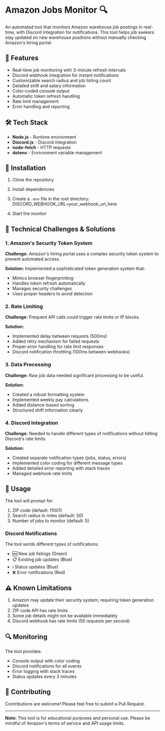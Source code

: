 # Amazon Jobs Monitor 🔍

An automated tool that monitors Amazon warehouse job postings in real-time, with Discord integration for notifications. This tool helps job seekers stay updated on new warehouse positions without manually checking Amazon's hiring portal.

## 🌟 Features

- Real-time job monitoring with 3-minute refresh intervals
- Discord webhook integration for instant notifications
- Customizable search radius and job listing count
- Detailed shift and salary information
- Color-coded console output
- Automatic token refresh handling
- Rate limit management
- Error handling and reporting

## 🛠️ Tech Stack

- **Node.js** - Runtime environment
- **Discord.js** - Discord integration
- **node-fetch** - HTTP requests
- **dotenv** - Environment variable management

## 🚀 Installation

1. Clone the repository
2. Install dependencies
3. Create a `.env` file in the root directory: DISCORD_WEBHOOK_URL=your_webhook_url_here

4. Start the monitor


## 🔧 Technical Challenges & Solutions

### 1. Amazon's Security Token System
**Challenge:** Amazon's hiring portal uses a complex security token system to prevent automated access.

**Solution:** Implemented a sophisticated token generation system that:
- Mimics browser fingerprinting
- Handles token refresh automatically
- Manages security challenges
- Uses proper headers to avoid detection

### 2. Rate Limiting
**Challenge:** Frequent API calls could trigger rate limits or IP blocks.

**Solution:**
- Implemented delay between requests (500ms)
- Added retry mechanism for failed requests
- Proper error handling for rate limit responses
- Discord notification throttling (100ms between webhooks)

### 3. Data Processing
**Challenge:** Raw job data needed significant processing to be useful.

**Solution:**
- Created a robust formatting system
- Implemented weekly pay calculations
- Added distance-based sorting
- Structured shift information clearly

### 4. Discord Integration
**Challenge:** Needed to handle different types of notifications without hitting Discord's rate limits.

**Solution:**
- Created separate notification types (jobs, status, errors)
- Implemented color coding for different message types
- Added detailed error reporting with stack traces
- Managed webhook rate limits

## 📝 Usage

The tool will prompt for:
1. ZIP code (default: 11001)
2. Search radius in miles (default: 50)
3. Number of jobs to monitor (default: 5)

### Discord Notifications

The tool sends different types of notifications:
- 🆕 New job listings (Green)
- 📋 Existing job updates (Blue)
- ℹ️ Status updates (Blue)
- ❌ Error notifications (Red)

## ⚠️ Known Limitations

1. Amazon may update their security system, requiring token generation updates
2. ZIP code API has rate limits
3. Some job details might not be available immediately
4. Discord webhook has rate limits (50 requests per second)

## 🔍 Monitoring

The tool provides:
- Console output with color coding
- Discord notifications for all events
- Error logging with stack traces
- Status updates every 3 minutes

## 🤝 Contributing

Contributions are welcome! Please feel free to submit a Pull Request.

---

**Note:** This tool is for educational purposes and personal use. Please be mindful of Amazon's terms of service and API usage limits.